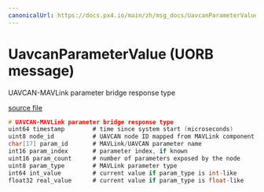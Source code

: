 ```yaml
---
canonicalUrl: https://docs.px4.io/main/zh/msg_docs/UavcanParameterValue
---
```


# UavcanParameterValue (UORB message)

UAVCAN-MAVLink parameter bridge response type

[source file](https://github.com/PX4/PX4-Autopilot/blob/release/1.14/msg/UavcanParameterValue.msg)

```c
# UAVCAN-MAVLink parameter bridge response type
uint64 timestamp        # time since system start (microseconds)
uint8 node_id           # UAVCAN node ID mapped from MAVLink component ID
char[17] param_id       # MAVLink/UAVCAN parameter name
int16 param_index       # parameter index, if known
uint16 param_count      # number of parameters exposed by the node
uint8 param_type        # MAVLink parameter type
int64 int_value         # current value if param_type is int-like
float32 real_value      # current value if param_type is float-like

```
